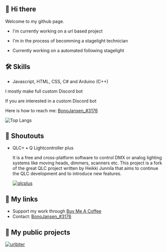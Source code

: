 
## 👋 Hi there 
Welcome to my github page.

- I'm currently working on a url based project

- I'm in the process of becomming a stagelight technician

- Currently working on a automated following stagelight


## 🛠 Skills
- Javascript, HTML, CSS, C# and Arduino (C++)

I mostly make full custom Discord bot

If you are interested in a custom Discord bot

Here is how to reach me: [BonoJansen_#3176](https://discord.com/users/624934684597551116)

![Top Langs](https://github-readme-stats.vercel.app/api/top-langs/?username=BonoJansen&theme=dark)

## 📣 Shoutouts

 - QLC+ • Q Lightcontroller plus

    It is a free and cross-platform software to control DMX or analog lighting systems like moving heads, dimmers, scanners etc. This project is a fork of the great QLC project written by Heikki Junnila that aims to continue the QLC development and to introduce new features.
    
    [![qlcplus](https://img.shields.io/badge/QLC_Plus-ffd42a?style=for-the-badge)](https://www.qlcplus.org/)


## 🔗 My links

- Support my work  through [Buy Me A Coffee](https://www.buymeacoffee.com/bonojansen)
- Contact: [BonoJansen_#3176](https://discord.com/users/624934684597551116)

## 🚧 My public projects
[![urlbiter](https://img.shields.io/badge/Url_Biter-6D39D5?style=for-the-badge)](https://www.urlbiter.com)

